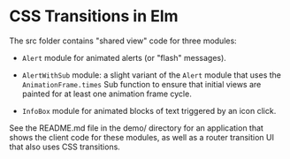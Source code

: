 # CSS Transitions in Elm

The src folder contains "shared view" code for three modules:

* `Alert` module for animated alerts (or "flash" messages).

* `AlertWithSub` module: a slight variant of the `Alert` module that uses the
`AnimationFrame.times` Sub function to ensure that initial views are painted for at
least one animation frame cycle.

* `InfoBox` module for animated blocks of text triggered by an icon click.

See the README.md file in the demo/ directory for an application that shows the
client code for these modules, as well as a router transition UI that also uses
CSS transitions.
